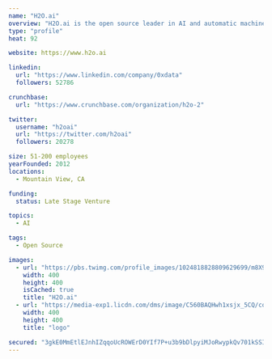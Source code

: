 ```yaml
---
name: "H2O.ai"
overview: "H2O.ai is the open source leader in AI and automatic machine learning with Driverless AI. Its mission is to democratize AI for all. H2O.ai is transforming the use of AI with software with its category-creating visionary open source machine learning platform, H2O. More than 18,000 companies use open-source H2O in mission-critical use cases for Finance, Insurance, Healthcare, Retail, Telco, Sales, and Marketing. H2O.ai launched Driverless AI that uses AI to do AI in order to provide an easier, faster and effective means of implementing data science. H2O.ai partners with leading technology companies such as NVIDIA, IBM, Intel, AWS, Azure and Google and is proud of its growing customer base which includes Capital One, Progressive Insurance, Comcast, Walgreens and PayPal. For more information and to learn more about how H2O.ai is transforming business processes with intelligence, visit www.h2o.ai."
type: "profile"
heat: 92

website: https://www.h2o.ai

linkedin:
  url: "https://www.linkedin.com/company/0xdata"
  followers: 52786

crunchbase:
  url: "https://www.crunchbase.com/organization/h2o-2"

twitter:
  username: "h2oai"
  url: "https://twitter.com/h2oai"
  followers: 20278

size: 51-200 employees
yearFounded: 2012
locations:
  - Mountain View, CA

funding:
  status: Late Stage Venture

topics:
  - AI

tags:
  - Open Source

images:
  - url: "https://pbs.twimg.com/profile_images/1024818828809629699/m8X9zY2c_400x400.jpg"
    width: 400
    height: 400
    isCached: true
    title: "H2O.ai"
  - url: "https://media-exp1.licdn.com/dms/image/C560BAQHwh1xsjx_5CQ/company-logo_200_200/0?e=1587600000&v=beta&t=aRwC2WzcJ0TEw7AQmmVQn-QUJIXDFDbbGxMsi05QDoo"
    width: 400
    height: 400
    title: "logo"

secured: "3gkE0MmEtlEJnhIZqqoUcROWErD0YIf7P+u3b9bDlpyiMJoRwypkQv701kSSIe53+zYMdVzxFyTpxrgHXyLZyi4wMjpPLSQbFwa/qqQnchVkGz/c4WbZbfsGGR0NUbHmUEWKg2fskJ/DRk4N64eAPf4O0v/pt7QlMGsX/VSn+b9z+11E58UNbog22zhUP3cyoEr2U/BKngSwdkg0VIvKEbddNaOqPMBKaQg1wHu9nyr/e7fdLPZYXmTz0cdgVkawvrcYzcH6uHpbnPb+ZThOUSbMyw9VzjnjVmz9+E5hs4x9zRJrE0WbVN6tiwzrC0tg7cCz/MP9gkb3iD7uCjos0c/tjlrl3S7f18lVFLfFwFdeQ5w3j+BmIRLwMOjIqPwAGOaoQbLDzRwt8hujOBgBAQ==;t44w6ZF66t+I2kbLfAS5hA=="
---
```


